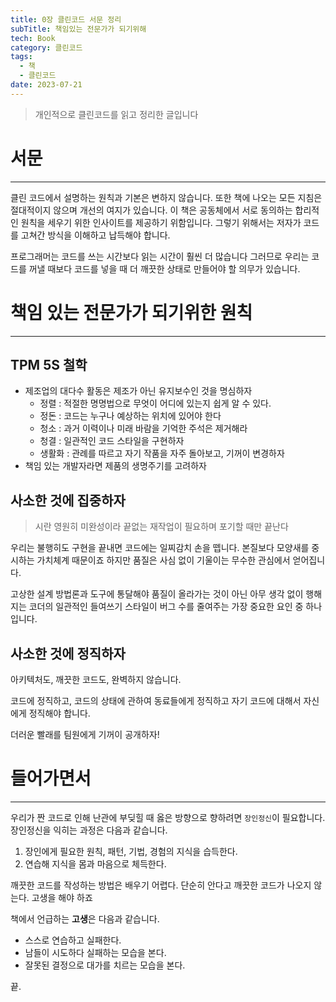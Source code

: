 ```yaml
---
title: 0장 클린코드 서문 정리
subTitle: 책임있는 전문가가 되기위해
tech: Book
category: 클린코드
tags:
  - 책
  - 클린코드
date: 2023-07-21
---
```


> 개인적으로 클린코드를 읽고 정리한 글입니다




# 서문

---
클린 코드에서 설명하는 원칙과 기본은 변하지 않습니다.
또한 책에 나오는 모든 지침은 절대적이지 않으며 개선의 여지가 있습니다.
이 책은 공동체에서 서로 동의하는 합리적인 원칙을 세우기 위한 인사이트를 제공하기 위함입니다.
그렇기 위해서는 저자가 코드를 고쳐간 방식을 이해하고 납득해야 합니다.

프로그래머는 코드를 쓰는 시간보다 읽는 시간이 훨씬 더 많습니다
그러므로 우리는 코드를 꺼낼 때보다 코드를 넣을 때 더 깨끗한 상태로 만들어야 할 의무가 있습니다.


# 책임 있는 전문가가 되기위한 원칙
---

## TPM 5S 철학
- 제조업의 대다수 활동은 제조가 아닌 유지보수인 것을 명심하자
  - 정렬 : 적절한 명명법으로 무엇이 어디에 있는지 쉽게 알 수 있다.
  - 정돈 : 코드는 누구나 예상하는 위치에 있어야 한다
  - 청소 : 과거 이력이나 미래 바람을 기억한 주석은 제거해라
  - 청결 : 일관적인 코드 스타일을 구현하자
  - 생활화 : 관례를 따르고 자기 작품을 자주 돌아보고, 기꺼이 변경하자
- 책임 있는 개발자라면 제품의 생명주기를 고려하자

## 사소한 것에 집중하자

> 시란 영원히 미완성이라 끝없는 재작업이 필요하며 포기할 때만 끝난다

우리는 불행히도 구현을 끝내면 코드에는 일찌감치 손을 뗍니다.
본질보다 모양새를 중시하는 가치체계 때문이죠
하지만 품질은 사심 없이 기울이는 무수한 관심에서 얻어집니다.

고상한 설계 방법론과 도구에 통달해야 품질이 올라가는 것이 아닌
아무 생각 없이 행해지는 코더의 일관적인 들여쓰기 스타일이
버그 수를 줄여주는 가장 중요한 요인 중 하나입니다.

## 사소한 것에 정직하자

아키텍처도, 깨끗한 코드도, 완벽하지 않습니다.

코드에 정직하고, 코드의 상태에 관하여 동료들에게 정직하고
자기 코드에 대해서 자신에게 정직해야 합니다.

더러운 빨래를 팀원에게 기꺼이 공개하자!



# 들어가면서

---

우리가 짠 코드로 인해 난관에 부딪힐 때 옳은 방향으로 향하려면 `장인정신`이 필요합니다.
장인정신을 익히는 과정은 다음과 같습니다.

1. 장인에게 필요한 원칙, 패턴, 기법, 경험의 지식을 습득한다.
2. 연습해 지식을 몸과 마음으로 체득한다.

깨끗한 코드를 작성하는 방법은 배우기 어렵다.
단순히 안다고 깨끗한 코드가 나오지 않는다.
고생을 해야 하죠

책에서 언급하는 **고생**은 다음과 같습니다.

- 스스로 연습하고 실패한다.
- 남들이 시도하다 실패하는 모습을 본다.
- 잘못된 결정으로 대가를 치르는 모습을 본다.


끝.